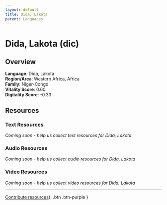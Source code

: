 ```yaml
---
layout: default
title: Dida, Lakota
parent: Languages
---
```


# Dida, Lakota (dic)

## Overview

**Language**: Dida, Lakota  
**Region/Area**: Western Africa, Africa  
**Family**: Niger-Congo  
**Vitality Score**: 0.60  
**Digitality Score**: -0.33  

## Resources

### Text Resources
*Coming soon - help us collect text resources for Dida, Lakota*

### Audio Resources
*Coming soon - help us collect audio resources for Dida, Lakota*

### Video Resources
*Coming soon - help us collect video resources for Dida, Lakota*

---

[Contribute resources](https://fairtrain.github.io/){: .btn .btn-purple }
